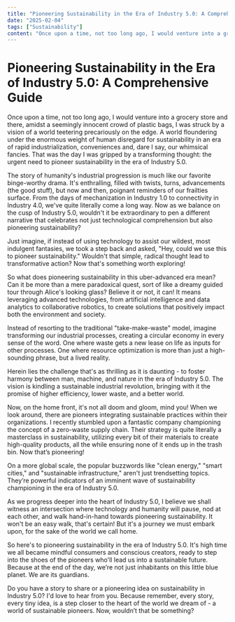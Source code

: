 ```yaml
---
title: "Pioneering Sustainability in the Era of Industry 5.0: A Comprehensive Guide"
date: "2025-02-04"
tags: ["Sustainability"]
content: "Once upon a time, not too long ago, I would venture into a grocery store and there...
---
```


# Pioneering Sustainability in the Era of Industry 5.0: A Comprehensive Guide

Once upon a time, not too long ago, I would venture into a grocery store and there, amidst a seemingly innocent crowd of plastic bags, I was struck by a vision of a world teetering precariously on the edge. A world floundering under the enormous weight of human disregard for sustainability in an era of rapid industrialization, conveniences and, dare I say, our whimsical fancies. That was the day I was gripped by a transforming thought: the urgent need to pioneer sustainability in the era of Industry 5.0.

The story of humanity's industrial progression is much like our favorite binge-worthy drama. It's enthralling, filled with twists, turns, advancements (the good stuff), but now and then, poignant reminders of our frailties surface. From the days of mechanization in Industry 1.0 to connectivity in Industry 4.0, we've quite literally come a long way. Now as we balance on the cusp of Industry 5.0, wouldn't it be extraordinary to pen a different narrative that celebrates not just technological comprehension but also pioneering sustainability? 

Just imagine, if instead of using technology to assist our wildest, most indulgent fantasies, we took a step back and asked, "Hey, could we use this to pioneer sustainability." Wouldn't that simple, radical thought lead to transformative action? Now that's something worth exploring!

So what does pioneering sustainability in this uber-advanced era mean? Can it be more than a mere paradoxical quest, sort of like a dreamy guided tour through Alice's looking glass? Believe it or not, it can! It means leveraging advanced technologies, from artificial intelligence and data analytics to collaborative robotics, to create solutions that positively impact both the environment and society. 

Instead of resorting to the traditional "take-make-waste" model, imagine transforming our industrial processes, creating a circular economy in every sense of the word. One where waste gets a new lease on life as inputs for other processes. One where resource optimization is more than just a high-sounding phrase, but a lived reality.

Herein lies the challenge that's as thrilling as it is daunting - to foster harmony between man, machine, and nature in the era of Industry 5.0. The vision is kindling a sustainable industrial revolution, bringing with it the promise of higher efficiency, lower waste, and a better world. 

Now, on the home front, it's not all doom and gloom, mind you! When we look around, there are pioneers integrating sustainable practices within their organizations. I recently stumbled upon a fantastic company championing the concept of a zero-waste supply chain. Their strategy is quite literally a masterclass in sustainability, utilizing every bit of their materials to create high-quality products, all the while ensuring none of it ends up in the trash bin. Now that’s pioneering!

On a more global scale, the popular buzzwords like "clean energy," "smart cities," and "sustainable infrastructure," aren't just trendsetting topics. They’re powerful indicators of an imminent wave of sustainability championing in the era of Industry 5.0.

As we progress deeper into the heart of Industry 5.0, I believe we shall witness an intersection where technology and humanity will pause, nod at each other, and walk hand-in-hand towards pioneering sustainability. It won't be an easy walk, that's certain! But it's a journey we must embark upon, for the sake of the world we call home.

So here's to pioneering sustainability in the era of Industry 5.0. It's high time we all became mindful consumers and conscious creators, ready to step into the shoes of the pioneers who'll lead us into a sustainable future. Because at the end of the day, we’re not just inhabitants on this little blue planet. We are its guardians. 

Do you have a story to share or a pioneering idea on sustainability in Industry 5.0? I'd love to hear from you. Because remember, every story, every tiny idea, is a step closer to the heart of the world we dream of - a world of sustainable pioneers. Now, wouldn’t that be something?

